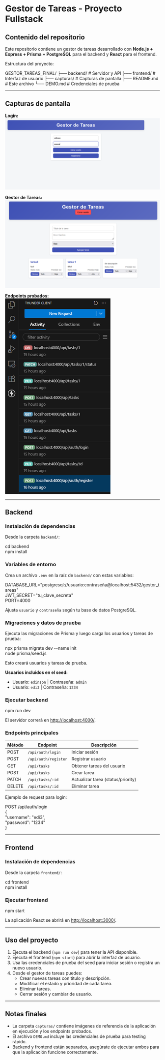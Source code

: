 # Gestor de Tareas - Proyecto Fullstack

## Contenido del repositorio

Este repositorio contiene un gestor de tareas desarrollado con **Node.js + Express + Prisma + PostgreSQL** para el backend y **React** para el frontend.

Estructura del proyecto:

GESTOR_TAREAS_FINAL/
├── backend/      # Servidor y API
├── frontend/     # Interfaz de usuario
├── capturas/     # Capturas de pantalla
├── README.md     # Este archivo
└── DEMO.md       # Credenciales de prueba

---

## Capturas de pantalla

**Login:**  
![Login](capturas/login.png)

**Gestor de Tareas:**  
![Gestor](capturas/gestor.png)

**Endpoints probados:**  
![Endpoints](capturas/endpoints.png)

---

## Backend

### Instalación de dependencias

Desde la carpeta `backend/`:

cd backend  
npm install

### Variables de entorno

Crea un archivo `.env` en la raíz de `backend/` con estas variables:

DATABASE_URL="postgresql://usuario:contraseña@localhost:5432/gestor_tareas"  
JWT_SECRET="tu_clave_secreta"  
PORT=4000

Ajusta `usuario` y `contraseña` según tu base de datos PostgreSQL.

### Migraciones y datos de prueba

Ejecuta las migraciones de Prisma y luego carga los usuarios y tareas de prueba:

npx prisma migrate dev --name init  
node prisma/seed.js

Esto creará usuarios y tareas de prueba.

**Usuarios incluidos en el seed:**

- Usuario: `edinson` | Contraseña: `admin`  
- Usuario: `edi3` | Contraseña: `1234`

### Ejecutar backend

npm run dev

El servidor correrá en [http://localhost:4000/](http://localhost:4000/).

### Endpoints principales

| Método | Endpoint             | Descripción                        |
| ------ | ------------------- | ---------------------------------- |
| POST   | `/api/auth/login`    | Iniciar sesión                     |
| POST   | `/api/auth/register` | Registrar usuario                  |
| GET    | `/api/tasks`         | Obtener tareas del usuario         |
| POST   | `/api/tasks`         | Crear tarea                        |
| PATCH  | `/api/tasks/:id`     | Actualizar tarea (status/priority)|
| DELETE | `/api/tasks/:id`     | Eliminar tarea                     |

Ejemplo de request para login:

POST /api/auth/login  
{  
  "username": "edi3",  
  "password": "1234"  
}

---

## Frontend

### Instalación de dependencias

Desde la carpeta `frontend/`:

cd frontend  
npm install

### Ejecutar frontend

npm start

La aplicación React se abrirá en [http://localhost:3000/](http://localhost:3000/).

---

## Uso del proyecto

1. Ejecuta el backend (`npm run dev`) para tener la API disponible.  
2. Ejecuta el frontend (`npm start`) para abrir la interfaz de usuario.  
3. Usa las credenciales de prueba del seed para iniciar sesión o registra un nuevo usuario.  
4. Desde el gestor de tareas puedes:
   - Crear nuevas tareas con título y descripción.
   - Modificar el estado y prioridad de cada tarea.
   - Eliminar tareas.
   - Cerrar sesión y cambiar de usuario.

---

## Notas finales

- La carpeta `capturas/` contiene imágenes de referencia de la aplicación en ejecución y los endpoints probados.  
- El archivo `DEMO.md` incluye las credenciales de prueba para testing rápido.  
- Backend y frontend están separados, asegúrate de ejecutar ambos para que la aplicación funcione correctamente.
